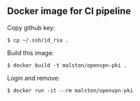 ## Docker image for CI pipeline

Copy github key:

    $ cp ~/.ssh/id_rsa .

Build this image:

    $ docker build -t malston/openvpn-pki .

Login and remove:

    $ docker run -it --rm malston/openvpn-pki
